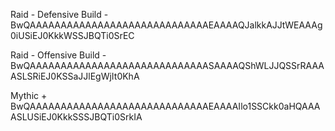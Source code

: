 




Raid - Defensive Build - BwQAAAAAAAAAAAAAAAAAAAAAAAAAAAAAEAAAAQJalkkAJJtWEAAAg0iUSiEJ0KkkWSSJBQTi0SrEC

Raid - Offensive Build - BwQAAAAAAAAAAAAAAAAAAAAAAAAAAAAASAAAAQShWLJJQSSrRAAAASLSRiEJ0KSSaJJlEgWjIt0KhA


Mythic + BwQAAAAAAAAAAAAAAAAAAAAAAAAAAAAAEAAAAIlo1SSCkk0aHQAAAASLUSiEJ0KkkSSSJBQTi0SrkIA